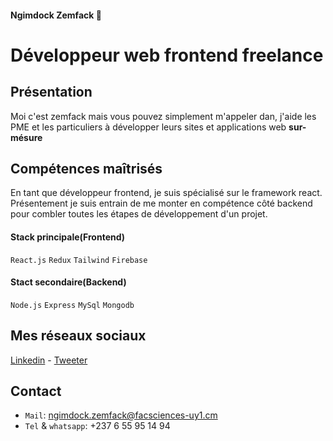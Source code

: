 #### Ngimdock Zemfack 🐻
# Développeur web frontend freelance 

## Présentation
Moi c'est zemfack mais vous pouvez simplement m'appeler dan, j'aide les PME et les particuliers à développer leurs sites et applications web
 **sur-mésure**
 
## Compétences maîtrisés
En tant que développeur frontend, je suis spécialisé sur le framework react. Présentement je suis entrain de me monter en compétence côté backend pour combler toutes les étapes de développement d'un projet.

#### Stack principale(Frontend)
`React.js` `Redux` `Tailwind` `Firebase`

#### Stact secondaire(Backend)
`Node.js` `Express` `MySql` `Mongodb`

## Mes réseaux sociaux
[Linkedin](https://www.linkedin.com/in/ngimdock-zemfack/) - [Tweeter](https://github.com/ngimdock)

## Contact
- `Mail`: ngimdock.zemfack@facsciences-uy1.cm
- `Tel` & `whatsapp`: +237 6 55 95 14 94
